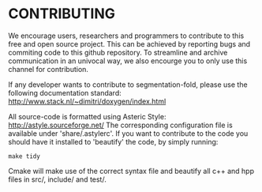 
# CONTRIBUTING #

We encourage users, researchers and programmers to contribute to this free and open source project. This can be achieved by reporting bugs and commiting code to this github repository. To streamline and archive communication in an univocal way, we also encourge you to only use this channel for contribution.

If any developer wants to contribute to segmentation-fold, please use the following documentation standard: http://www.stack.nl/~dimitri/doxygen/index.html

All source-code is formatted using Asteric Style: http://astyle.sourceforge.net/ The corresponding configuration file is available under 'share/.astylerc'. If you want to contribute to the code you should have it installed to 'beautify' the code, by simply running:

	make tidy

Cmake will make use of the correct syntax file and beautify all c++ and hpp files in src/, include/ and test/.
